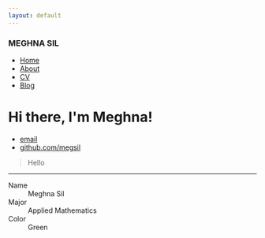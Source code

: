 ```yaml
---
layout: default
---
```

### MEGHNA SIL


<html>
	<head>
		<!-- link to main stylesheet -->
		<link rel="stylesheet" type="text/css" href="/css/main.css">
	</head>
	<body>
		<nav>
    		<ul>
        		<li><a href="/">Home</a></li>
	        	<li><a href="/about">About</a></li>
        		<li><a href="/cv">CV</a></li>
        		<li><a href="/blog">Blog</a></li>
    		</ul>
		</nav>
		<div class="container">
    		<div class="blurb">
        		<h1>Hi there, I'm Meghna!</h1>
    		</div><!-- /.blurb -->
		</div><!-- /.container -->
		<footer>
    		<ul>
        		<li><a href="mailto:sil.meghna@gmail.com">email</a></li>
        		<li><a href="https://github.com/megsil">github.com/megsil</a></li>
			</ul>
		</footer>
	</body>
</html>


> Hello


* * *



<dl>
<dt>Name</dt>
<dd>Meghna Sil</dd>
<dt>Major</dt>
<dd>Applied Mathematics</dd>
<dt>Color</dt>
<dd>Green</dd>
</dl>



